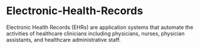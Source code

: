 # Electronic-Health-Records
Electronic Health Records (EHRs) are application systems that automate the activities of healthcare clinicians including physicians, nurses, physician assistants, and healthcare administrative staff. 
